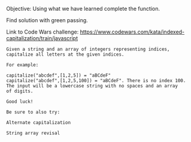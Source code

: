 Objective:
Using what we have learned complete the function.

Find solution with green passing.

Link to Code Wars challenge:
https://www.codewars.com/kata/indexed-capitalization/train/javascript

    Given a string and an array of integers representing indices,
    capitalize all letters at the given indices.

    For example:

    capitalize("abcdef",[1,2,5]) = "aBCdeF"
    capitalize("abcdef",[1,2,5,100]) = "aBCdeF". There is no index 100.
    The input will be a lowercase string with no spaces and an array
    of digits.

    Good luck!

    Be sure to also try:

    Alternate capitalization

    String array revisal
